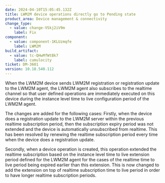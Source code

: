 ```yaml
---
date: 2024-04-10T15:05:45.132Z
title: LWM2M device operations directly go to Pending state
product_area: Device management & connectivity
change_type:
  - value: change-VSkj2iV9m
    label: Fix
component:
  - value: component-1KLUzmqfe
    label: LWM2M
build_artifact:
  - value: tc-QHwMfWtBk7
    label: cumulocity
ticket: DM-3601
version: 10.18.540.112
---
```

When the LWM2M device sends LWM2M registration or registration update to the LWM2M agent, the LWM2M agent also subscribes to the realtime channel so that user defined operations are immediately executed on this device during the instance level time to live configuration period of the LWM2M agent.

The changes are added for the following cases:
Firstly, when the device does a registration update to the LWM2M server within the previous realtime subscription period, then the subscription expiry period was not extended and the device is automatically unsubscribed from realtime.
This has been resolved by renewing the realtime subscription period every time when the device does a registration update.

Secondly, when a device operation is created, this operation extended the realtime subscription based on the instance level time to live extension period defined for the LWM2M agent for the cases of the realtime time to live period being expired earlier than this extension.
This is now changed to add the extension on top of realtime subscription time to live period in order to have longer realtime subscription periods.

